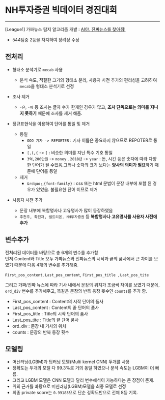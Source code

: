 # NH투자증권 빅데이터 경진대회
---
[League1] 가짜뉴스 탐지 알고리즘 개발 : [AI야, 진짜뉴스를 찾아줘!](https://dacon.io/competitions/official/235658/overview/description/)

- 544팀중 2등을 차지하여 장려상 수상


## 전처리

- 형태소 분석기로 `mecab` 사용
	- 분석 속도, 적절한 크기의 형태소 분리, 사용자 사전 추가의 편리성을 고려하여 `mecab`을 형태소 분석기로 선정
- 조사 제거
	- `-은`, `-이` 등 조사는 글자 수가 한개인 경우가 많고, **조사 단독으로는 의미를 지니지 못하기** 때문에 조사를 제거 해줌.
- 정규표현식을 이용하여 단어를 통일 및 제거
	- 통일
		- `OOO 기자 -> REPOETER` : 기자 이름은 중요하지 않으므로 REPOTER로 통일
		- `[,(,{` -> `[` : 비슷한 의미를 지닌 특수 기호 통일
		- `3억,200만원` -> `money` , `2018년` -> `year` : 돈, 시간 등은 숫자에 따라 다양한 단어가 될 수있음.그러나 숫자의 크기 보다는 **양사의 의미가 필요**하기 때문에 단어를 통일
	- 제거
		- `&rdquo;`,`{font-family}` : css 또는 html 문법이 문장 내부에 포함 된 경우가 있었음. 불필요한 단어 이므로 제거
	
	
- 사용자 사전 추가
	- 문장 내부에 복합명사나 고유명사가 많이 등장하였음
	- `추천주, 확진자, 셀트리온, NH투자증권` 등 **복합명사나 고유명사를 사용자 사전에 추가**

## 변수추가

전처리된 데이터를 바탕으로 총 6개의 변수를 추가함   
먼저 Content와 Title 모두 가짜뉴스와 진짜뉴스의 시작과 끝의 품사에서 큰 차이를 보였기 때문에 다음 4개의 변수를 추가해줌. 
<br/>  

`First_pos_content`, `Last_pos_content`, `First_pos_title `, `Last_pos_tite `  

그리고 가짜/진짜 뉴스에 따라 기사 내에서 문장의 위치가 조금씩 차이를 보였기 때문에, `ord_div` 변수를 추가해주고, 똑같은 문장의 반복 등장 횟수인 `counts`를 추가 함.

- First_pos_content : Content의 시작 단어의 품사
- Last_pos_content : Content의 끝 단어의 품사
- First_pos_title : Title의 시작 단어의 품사
- Last_pos_tite : Title의 끝 단어 품사
- ord_div : 문장 내 기사의 위치
- counts : 문장의 반복 등장 횟수

## 모델링

- 머신러닝(LGBM)과 딥러닝 모델(Multi kernel CNN) 두개를 사용
- 정확도는 두개의 모델 다 99.3%로 거의 동일 하였으나 분석 속도는 LGBM이 더 빠름.
- 그리고 LGBM 모델은 CNN 모델과 달리 변수해석이 가능하다는 큰 장점이 존재.
- 위의 근거를 바탕으로 머신러닝(LGBM)모델을 최종 모델로 선정
- 최종 private score는 `0.99183`으로 단순 정확도만으로 전체 8등 기록.


